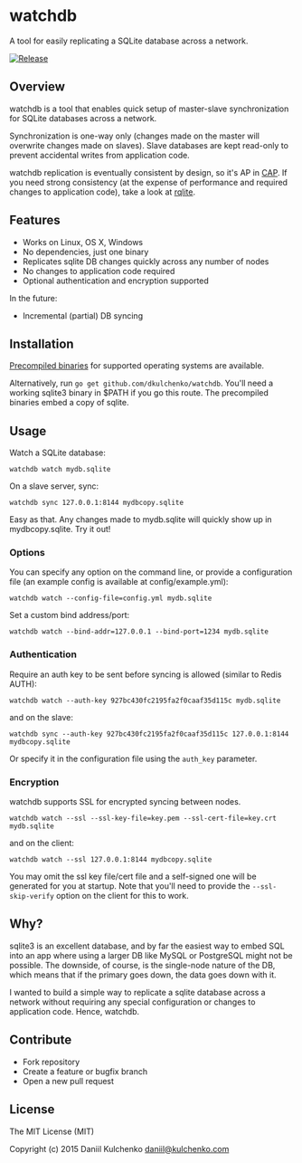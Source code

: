 # watchdb

A tool for easily replicating a SQLite database across a network.

[![Release](https://img.shields.io/github/release/dkulchenko/watchdb.svg)](https://github.com/dkulchenko/watchdb/releases)

## Overview

watchdb is a tool that enables quick setup of master-slave synchronization for 
SQLite databases across a network.

Synchronization is one-way only (changes made on the master will overwrite
changes made on slaves). Slave databases are kept read-only to prevent 
accidental writes from application code.

watchdb replication is eventually consistent by design, so it's AP in [CAP](http://en.wikipedia.org/wiki/CAP_theorem).
If you need strong consistency (at the expense of performance and required changes to 
application code), take a look at [rqlite](https://github.com/otoolep/rqlite).

## Features

- Works on Linux, OS X, Windows
- No dependencies, just one binary
- Replicates sqlite DB changes quickly across any number of nodes
- No changes to application code required
- Optional authentication and encryption supported

In the future:

- Incremental (partial) DB syncing

## Installation

[Precompiled binaries](https://github.com/dkulchenko/watchdb/releases) for supported 
operating systems are available.

Alternatively, run `go get github.com/dkulchenko/watchdb`. You'll need a working sqlite3 
binary in $PATH if you go this route. The precompiled binaries embed a copy of sqlite.

## Usage

Watch a SQLite database:

```
watchdb watch mydb.sqlite
```

On a slave server, sync:

```
watchdb sync 127.0.0.1:8144 mydbcopy.sqlite
```

Easy as that. Any changes made to mydb.sqlite will quickly show up in mydbcopy.sqlite. Try it out!

### Options

You can specify any option on the command line, or provide a configuration file (an example config is available at config/example.yml):

```
watchdb watch --config-file=config.yml mydb.sqlite
```

Set a custom bind address/port:

```
watchdb watch --bind-addr=127.0.0.1 --bind-port=1234 mydb.sqlite
```

### Authentication

Require an auth key to be sent before syncing is allowed (similar to Redis AUTH):

```
watchdb watch --auth-key 927bc430fc2195fa2f0caaf35d115c mydb.sqlite
```

and on the slave:

```
watchdb sync --auth-key 927bc430fc2195fa2f0caaf35d115c 127.0.0.1:8144 mydbcopy.sqlite
```

Or specify it in the configuration file using the `auth_key` parameter.

### Encryption

watchdb supports SSL for encrypted syncing between nodes.

```
watchdb watch --ssl --ssl-key-file=key.pem --ssl-cert-file=key.crt mydb.sqlite
```

and on the client:

```
watchdb watch --ssl 127.0.0.1:8144 mydbcopy.sqlite
```

You may omit the ssl key file/cert file and a self-signed one will be generated for you
at startup. Note that you'll need to provide the `--ssl-skip-verify` option on the client
for this to work.

## Why?

sqlite3 is an excellent database, and by far the easiest way to embed SQL into an app
where using a larger DB like MySQL or PostgreSQL might not be possible. The downside, 
of course, is the single-node nature of the DB, which means that if the primary goes 
down, the data goes down with it.

I wanted to build a simple way to replicate a sqlite database across a network without
requiring any special configuration or changes to application code. Hence, watchdb.

## Contribute

- Fork repository
- Create a feature or bugfix branch
- Open a new pull request

## License

The MIT License (MIT)

Copyright (c) 2015 Daniil Kulchenko <daniil@kulchenko.com>
